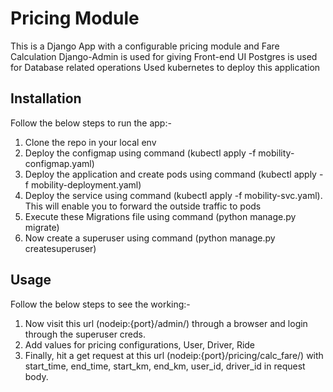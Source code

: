 # Pricing Module
This is a Django App with a configurable pricing module and Fare Calculation
Django-Admin is used for giving Front-end UI
Postgres is used for Database related operations
Used kubernetes to deploy this application

## Installation
Follow the below steps to run the app:-

1. Clone the repo in your local env
2. Deploy the configmap using command (kubectl apply -f mobility-configmap.yaml)
3. Deploy the application and create pods using command (kubectl apply -f mobility-deployment.yaml)
4. Deploy the service using command (kubectl apply -f mobility-svc.yaml). This will enable you to forward the outside traffic to pods
5. Execute these Migrations file using command (python manage.py migrate)
6. Now create a superuser using command (python manage.py createsuperuser)

## Usage
Follow the below steps to see the working:-

1. Now visit this url (nodeip:{port}/admin/) through a browser and login through the superuser creds.
2. Add values for pricing configurations, User, Driver, Ride
3. Finally, hit a get request at this url (nodeip:{port}/pricing/calc_fare/) with start_time, end_time, start_km, end_km, user_id, driver_id in request body.
